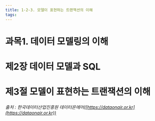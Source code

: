 ```yaml
---
title: 1-2-3. 모델이 표현하는 트랜잭션의 이해
tags: 
---
```


# 과목1. 데이터 모델링의 이해
# 제2장 데이터 모델과 SQL
# 제3절 모델이 표현하는 트랜잭션의 이해



###### 출처 : 한국데이터산업진흥원 데이터온에어([https://dataonair.or.kr](https://dataonair.or.kr))